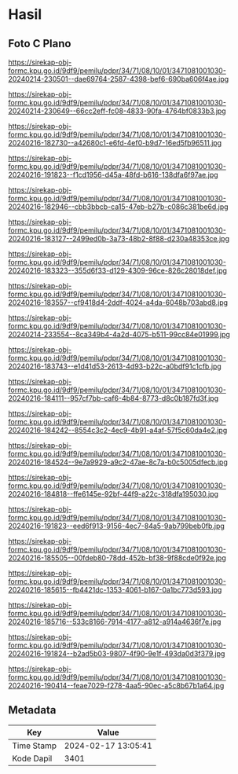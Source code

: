 # Hasil

## Foto C Plano

https://sirekap-obj-formc.kpu.go.id/9df9/pemilu/pdpr/34/71/08/10/01/3471081001030-20240214-230501--dae69764-2587-4398-bef6-690ba606f4ae.jpg

https://sirekap-obj-formc.kpu.go.id/9df9/pemilu/pdpr/34/71/08/10/01/3471081001030-20240214-230649--66cc2eff-fc08-4833-90fa-4764bf0833b3.jpg

https://sirekap-obj-formc.kpu.go.id/9df9/pemilu/pdpr/34/71/08/10/01/3471081001030-20240216-182730--a42680c1-e6fd-4ef0-b9d7-16ed5fb96511.jpg

https://sirekap-obj-formc.kpu.go.id/9df9/pemilu/pdpr/34/71/08/10/01/3471081001030-20240216-191823--f1cd1956-d45a-48fd-b616-138dfa6f97ae.jpg

https://sirekap-obj-formc.kpu.go.id/9df9/pemilu/pdpr/34/71/08/10/01/3471081001030-20240216-182946--cbb3bbcb-ca15-47eb-b27b-c086c381be6d.jpg

https://sirekap-obj-formc.kpu.go.id/9df9/pemilu/pdpr/34/71/08/10/01/3471081001030-20240216-183127--2499ed0b-3a73-48b2-8f88-d230a48353ce.jpg

https://sirekap-obj-formc.kpu.go.id/9df9/pemilu/pdpr/34/71/08/10/01/3471081001030-20240216-183323--355d6f33-d129-4309-96ce-826c28018def.jpg

https://sirekap-obj-formc.kpu.go.id/9df9/pemilu/pdpr/34/71/08/10/01/3471081001030-20240216-183557--cf9418d4-2ddf-4024-a4da-6048b703abd8.jpg

https://sirekap-obj-formc.kpu.go.id/9df9/pemilu/pdpr/34/71/08/10/01/3471081001030-20240214-233554--8ca349b4-4a2d-4075-b511-99cc84e01999.jpg

https://sirekap-obj-formc.kpu.go.id/9df9/pemilu/pdpr/34/71/08/10/01/3471081001030-20240216-183743--e1d41d53-2613-4d93-b22c-a0bdf91c1cfb.jpg

https://sirekap-obj-formc.kpu.go.id/9df9/pemilu/pdpr/34/71/08/10/01/3471081001030-20240216-184111--957cf7bb-caf6-4b84-8773-d8c0b187fd3f.jpg

https://sirekap-obj-formc.kpu.go.id/9df9/pemilu/pdpr/34/71/08/10/01/3471081001030-20240216-184242--8554c3c2-4ec9-4b91-a4af-57f5c60da4e2.jpg

https://sirekap-obj-formc.kpu.go.id/9df9/pemilu/pdpr/34/71/08/10/01/3471081001030-20240216-184524--9e7a9929-a9c2-47ae-8c7a-b0c5005dfecb.jpg

https://sirekap-obj-formc.kpu.go.id/9df9/pemilu/pdpr/34/71/08/10/01/3471081001030-20240216-184818--ffe6145e-92bf-44f9-a22c-318dfa195030.jpg

https://sirekap-obj-formc.kpu.go.id/9df9/pemilu/pdpr/34/71/08/10/01/3471081001030-20240216-191823--eed6f913-9156-4ec7-84a5-9ab799beb0fb.jpg

https://sirekap-obj-formc.kpu.go.id/9df9/pemilu/pdpr/34/71/08/10/01/3471081001030-20240216-185505--00fdeb80-78dd-452b-bf38-9f88cde0f92e.jpg

https://sirekap-obj-formc.kpu.go.id/9df9/pemilu/pdpr/34/71/08/10/01/3471081001030-20240216-185615--fb4421dc-1353-4061-b167-0a1bc773d593.jpg

https://sirekap-obj-formc.kpu.go.id/9df9/pemilu/pdpr/34/71/08/10/01/3471081001030-20240216-185716--533c8166-7914-4177-a812-a914a4636f7e.jpg

https://sirekap-obj-formc.kpu.go.id/9df9/pemilu/pdpr/34/71/08/10/01/3471081001030-20240216-191824--b2ad5b03-9807-4f90-9e1f-493da0d3f379.jpg

https://sirekap-obj-formc.kpu.go.id/9df9/pemilu/pdpr/34/71/08/10/01/3471081001030-20240216-190414--feae7029-f278-4aa5-90ec-a5c8b67b1a64.jpg


## Metadata

| Key        | Value               |
| ---------- | ------------------- |
| Time Stamp | 2024-02-17 13:05:41 |
| Kode Dapil | 3401                |



